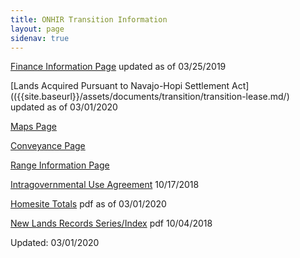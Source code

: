 ```yaml
---
title: ONHIR Transition Information
layout: page
sidenav: true
---
```


[Finance Information Page](finance/index.html) updated as of 03/25/2019

[Lands Acquired Pursuant to Navajo-Hopi Settlement Act](({{site.baseurl}}/assets/documents/transition/transition-lease.md/) updated as of 03/01/2020

[Maps Page](maps/index.html)

[Conveyance Page](nl-conveyance-docs/index.html)

[Range Information Page](range/index.html)

[Intragovernmental Use Agreement]({{site.baseurl}}/transitiona-intragovernmental-use-agreement/) 10/17/2018

[Homesite Totals]({{site.baseurl}}/assets/documents/transition/HOMESITES-TOTALS.pdf) pdf as of 03/01/2020

[New Lands Records Series/Index]({{site.baseurl}}/assets/documents/transition/New-Lands-Records-Series-Index.pdf) pdf 10/04/2018

Updated: 03/01/2020
